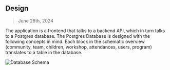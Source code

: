 ## Design

> June 28th, 2024


The application is a frontend that talks to a backend API, which in turn talks to a Postgres database. The Postgres Database is designed with the following concepts in mind. Each block in the schematic overview (community, team, children, workshop, attendances, users, program) translates to a table in the database.

![Database Schema](img/initial-concept.png)
